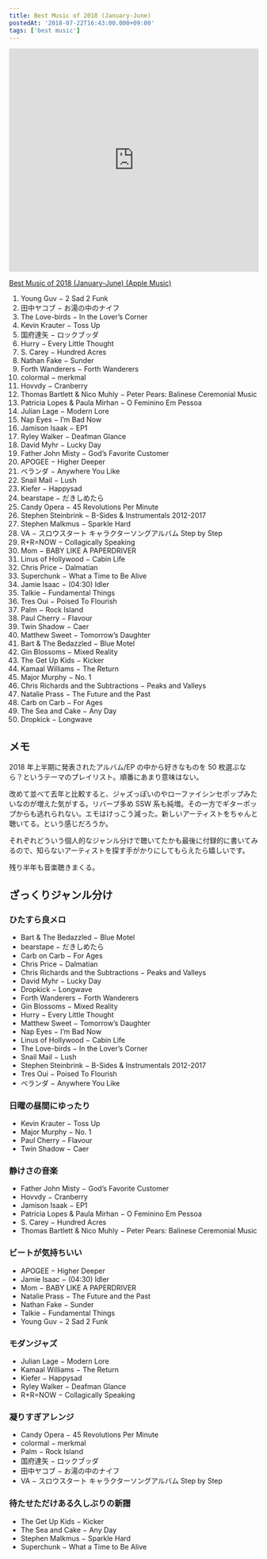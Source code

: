 ```yaml
---
title: Best Music of 2018 (January-June)
postedAt: '2018-07-22T16:43:00.000+09:00'
tags: ['best music']
---
```


<iframe allow="autoplay *; encrypted-media *;" frameborder="0" height="450" style="width:100%;max-width:660px;overflow:hidden;background:transparent;" sandbox="allow-forms allow-popups allow-same-origin allow-scripts allow-storage-access-by-user-activation allow-top-navigation-by-user-activation" src="https://embed.music.apple.com/jp/playlist/best-music-of-2018-january-june/pl.u-55D6307IYDxR47?app=music&amp;at=1000lR8X"></iframe>

[Best Music of 2018 (January-June) (Apple Music)](https://itunes.apple.com/jp/playlist/best-music-of-2018-january-june/pl.u-55D6307IYDxR47?mt=1&app=music&at=1000lR8X)

1. Young Guv − 2 Sad 2 Funk
2. 田中ヤコブ − お湯の中のナイフ
3. The Love-birds − In the Lover’s Corner
4. Kevin Krauter − Toss Up
5. 国府達矢 − ロックブッダ
6. Hurry − Every Little Thought
7. S. Carey − Hundred Acres
8. Nathan Fake − Sunder
9. Forth Wanderers − Forth Wanderers
10. colormal − merkmal
11. Hovvdy − Cranberry
12. Thomas Bartlett & Nico Muhly − Peter Pears: Balinese Ceremonial Music
13. Patricia Lopes & Paula Mirhan − O Feminino Em Pessoa
14. Julian Lage − Modern Lore
15. Nap Eyes − I’m Bad Now
16. Jamison Isaak − EP1
17. Ryley Walker − Deafman Glance
18. David Myhr − Lucky Day
19. Father John Misty − God’s Favorite Customer
20. APOGEE − Higher Deeper
21. ベランダ − Anywhere You Like
22. Snail Mail − Lush
23. Kiefer − Happysad
24. bearstape − だきしめたら
25. Candy Opera − 45 Revolutions Per Minute
26. Stephen Steinbrink − B-Sides & Instrumentals 2012-2017
27. Stephen Malkmus − Sparkle Hard
28. VA − スロウスタート キャラクターソングアルバム Step by Step
29. R+R=NOW − Collagically Speaking
30. Mom − BABY LIKE A PAPERDRIVER
31. Linus of Hollywood − Cabin Life
32. Chris Price − Dalmatian
33. Superchunk − What a Time to Be Alive
34. Jamie Isaac − (04:30) Idler
35. Talkie − Fundamental Things
36. Tres Oui − Poised To Flourish
37. Palm − Rock Island
38. Paul Cherry − Flavour
39. Twin Shadow − Caer
40. Matthew Sweet − Tomorrow’s Daughter
41. Bart & The Bedazzled − Blue Motel
42. Gin Blossoms − Mixed Reality
43. The Get Up Kids − Kicker
44. Kamaal Williams − The Return
45. Major Murphy − No. 1
46. Chris Richards and the Subtractions − Peaks and Valleys
47. Natalie Prass − The Future and the Past
48. Carb on Carb − For Ages
49. The Sea and Cake − Any Day
50. Dropkick − Longwave

## メモ

2018 年上半期に発表されたアルバム/EP の中から好きなものを 50 枚選ぶなら？というテーマのプレイリスト。順番にあまり意味はない。

改めて並べて去年と比較すると、ジャズっぽいのやローファイシンセポップみたいなのが増えた気がする。リバーブ多め SSW 系も純増。その一方でギターポップからも逃れられない。エモはけっこう減った。新しいアーティストをちゃんと聴いてる。という感じだろうか。

それぞれどういう個人的なジャンル分けで聴いてたかも最後に付録的に書いてみるので、知らないアーティストを探す手がかりにしてもらえたら嬉しいです。

残り半年も音楽聴きまくる。

## ざっくりジャンル分け

### ひたすら良メロ

- Bart & The Bedazzled − Blue Motel
- bearstape − だきしめたら
- Carb on Carb − For Ages
- Chris Price − Dalmatian
- Chris Richards and the Subtractions − Peaks and Valleys
- David Myhr − Lucky Day
- Dropkick − Longwave
- Forth Wanderers − Forth Wanderers
- Gin Blossoms − Mixed Reality
- Hurry − Every Little Thought
- Matthew Sweet − Tomorrow’s Daughter
- Nap Eyes − I’m Bad Now
- Linus of Hollywood − Cabin Life
- The Love-birds − In the Lover’s Corner
- Snail Mail − Lush
- Stephen Steinbrink − B-Sides & Instrumentals 2012-2017
- Tres Oui − Poised To Flourish
- ベランダ − Anywhere You Like

### 日曜の昼間にゆったり

- Kevin Krauter − Toss Up
- Major Murphy − No. 1
- Paul Cherry − Flavour
- Twin Shadow − Caer

### 静けさの音楽

- Father John Misty − God’s Favorite Customer
- Hovvdy − Cranberry
- Jamison Isaak − EP1
- Patricia Lopes & Paula Mirhan − O Feminino Em Pessoa
- S. Carey − Hundred Acres
- Thomas Bartlett & Nico Muhly − Peter Pears: Balinese Ceremonial Music

### ビートが気持ちいい

- APOGEE − Higher Deeper
- Jamie Isaac − (04:30) Idler
- Mom − BABY LIKE A PAPERDRIVER
- Natalie Prass − The Future and the Past
- Nathan Fake − Sunder
- Talkie − Fundamental Things
- Young Guv − 2 Sad 2 Funk

### モダンジャズ

- Julian Lage − Modern Lore
- Kamaal Williams − The Return
- Kiefer − Happysad
- Ryley Walker − Deafman Glance
- R+R=NOW − Collagically Speaking

### 凝りすぎアレンジ

- Candy Opera − 45 Revolutions Per Minute
- colormal − merkmal
- Palm − Rock Island
- 国府達矢 − ロックブッダ
- 田中ヤコブ − お湯の中のナイフ
- VA − スロウスタート キャラクターソングアルバム Step by Step

### 待たせただけある久しぶりの新譜

- The Get Up Kids − Kicker
- The Sea and Cake − Any Day
- Stephen Malkmus − Sparkle Hard
- Superchunk − What a Time to Be Alive
